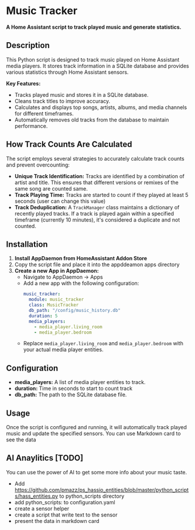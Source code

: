 # Music Tracker
**A Home Assistant script to track played music and generate statistics.**

## Description
This Python script is designed to track music played on Home Assistant media players. It stores track information in a SQLite database and provides various statistics through Home Assistant sensors.

**Key Features:**
* Tracks played music and stores it in a SQLite database.
* Cleans track titles to improve accuracy.
* Calculates and displays top songs, artists, albums, and media channels for different timeframes.
* Automatically removes old tracks from the database to maintain performance.

## How Track Counts Are Calculated
The script employs several strategies to accurately calculate track counts and prevent overcounting:
* **Unique Track Identification:** Tracks are identified by a combination of artist and title. This ensures that different versions or remixes of the same song are counted same.
* **Track Playing Time:** Tracks are started to count if they played at least 5 seconds (user can change this value)
* **Track Deduplication:** A `TrackManager` class maintains a dictionary of recently played tracks. If a track is played again within a specified timeframe (currently 10 minutes), it's considered a duplicate and not counted.

## Installation
1. **Install AppDaemon from HomeAssistant Addon Store**
2. Copy the script file and place it into the appddeamon apps directory 
3. **Create a new App in AppDaemon:**
   * Navigate to AppDaemon -> Apps
   * Add a new app with the following configuration:
     ```yaml
     music_tracker:
       module: music_tracker
       class: MusicTracker
       db_path: "/config/music_history.db"
       duration: 5
       media_players:
         - media_player.living_room
         - media_player.bedroom
     ```
   * Replace `media_player.living_room` and `media_player.bedroom` with your actual media player entities.

## Configuration
* **media_players:** A list of media player entities to track.
* **duration:** Time in seconds to start to count track
* **db_path:** The path to the SQLite database file.

## Usage
Once the script is configured and running, it will automatically track played music and update the specified sensors.
You can use Markdown card to see the data

## AI Anaylitics [TODO]
You can use the power of AI to get some more info about your music taste. 
* Add https://github.com/pmazz/ps_hassio_entities/blob/master/python_scripts/hass_entities.py to python_scripts directory
* add python_scripts: to configuration.yaml
* create a sensor helper
* create a script that write text to the sensor
* present the data in markdown card

